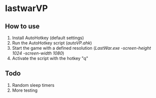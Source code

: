 # lastwarVP

## How to use
1) Install AutoHotkey (default settings)
2) Run the AutoHotkey script (_autoVP.ahk_)
3) Start the game with a defined resolution (_LastWar.exe -screen-height 1024 -screen-width 1080_)
4) Activate the script with the hotkey "q"

## Todo

1) Random sleep timers
2) More testing
